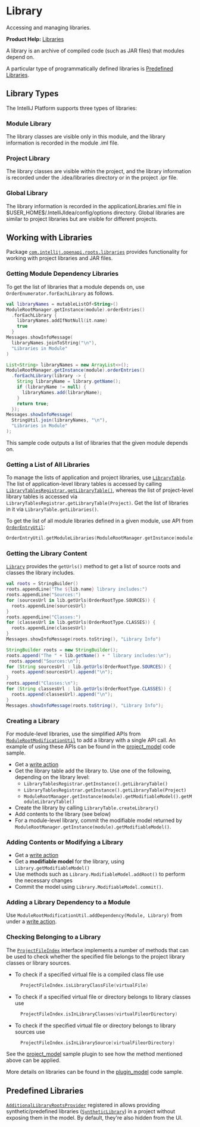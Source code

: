 <!-- Copyright 2000-2025 JetBrains s.r.o. and contributors. Use of this source code is governed by the Apache 2.0 license. -->

# Library

<link-summary>Accessing and managing libraries.</link-summary>

<tldr>

**Product Help:** [Libraries](https://www.jetbrains.com/help/idea/library.html)

</tldr>

A library is an archive of compiled code (such as JAR files) that modules depend on.

A particular type of programmatically defined libraries is [Predefined Libraries](#predefined-libraries).

## Library Types

The IntelliJ Platform supports three types of libraries:

### Module Library

The library classes are visible only in this module, and the library information is recorded in the module <path>.iml</path> file.

### Project Library

The library classes are visible within the project, and the library information is recorded under the <path>.idea/libraries</path> directory or in the project <path>.ipr</path> file.

### Global Library

The library information is recorded in the <path>applicationLibraries.xml</path> file in <path>\$USER_HOME\$/.IntelliJIdea/config/options</path> directory. Global libraries are similar to project libraries but are visible for different projects.

## Working with Libraries

<include from="project.md" element-id="useWorkspaceModelAPI"/>

Package [`com.intellij.openapi.roots.libraries`](%gh-ic%/platform/projectModel-api/src/com/intellij/openapi/roots/libraries) provides functionality for working with project libraries and JAR files.

### Getting Module Dependency Libraries

To get the list of libraries that a module depends on, use `OrderEnumerator.forEachLibrary` as follows.

<tabs group="languages">
<tab title="Kotlin" group-key="kotlin">

```kotlin
val libraryNames = mutableListOf<String>()
ModuleRootManager.getInstance(module).orderEntries()
  .forEachLibrary {
    libraryNames.addIfNotNull(it.name)
    true
  }
Messages.showInfoMessage(
  libraryNames.joinToString("\n"),
  "Libraries in Module"
)
```

</tab>
<tab title="Java" group-key="java">

```java
List<String> libraryNames = new ArrayList<>();
ModuleRootManager.getInstance(module).orderEntries()
  .forEachLibrary(library -> {
    String libraryName = library.getName();
    if (libraryName != null) {
      libraryNames.add(libraryName);
    }
    return true;
  });
Messages.showInfoMessage(
  StringUtil.join(libraryNames, "\n"),
  "Libraries in Module"
);
```

</tab>
</tabs>

This sample code outputs a list of libraries that the given module depends on.

### Getting a List of All Libraries

To manage the lists of application and project libraries, use [`LibraryTable`](%gh-ic%/platform/projectModel-api/src/com/intellij/openapi/roots/libraries/LibraryTable.java).
The list of application-level library tables is accessed by calling [`LibraryTablesRegistrar.getLibraryTable()`](%gh-ic%/platform/projectModel-api/src/com/intellij/openapi/roots/libraries/LibraryTablesRegistrar.java), whereas the list of project-level library tables is accessed via `LibraryTablesRegistrar.getLibraryTable(Project)`.
Get the list of libraries in it via `LibraryTable.getLibraries()`.

To get the list of all module libraries defined in a given module, use API from [`OrderEntryUtil`](%gh-ic%/platform/projectModel-impl/src/com/intellij/openapi/roots/impl/OrderEntryUtil.java):

```kotlin
OrderEntryUtil.getModuleLibraries(ModuleRootManager.getInstance(module))
```

### Getting the Library Content

[`Library`](%gh-ic%/platform/projectModel-api/src/com/intellij/openapi/roots/libraries/Library.java) provides the `getUrls()` method to get a list of source roots and classes the library includes.

<tabs group="languages">
<tab title="Kotlin" group-key="kotlin">

```kotlin
val roots = StringBuilder()
roots.appendLine("The ${lib.name} library includes:")
roots.appendLine("Sources:")
for (sourcesUrl in lib.getUrls(OrderRootType.SOURCES)) {
  roots.appendLine(sourcesUrl)
}
roots.appendLine("Classes:")
for (classesUrl in lib.getUrls(OrderRootType.CLASSES)) {
  roots.appendLine(classesUrl)
}
Messages.showInfoMessage(roots.toString(), "Library Info")
```

</tab>
<tab title="Java" group-key="java">

```java
StringBuilder roots = new StringBuilder();
roots.append("The " + lib.getName() + " library includes:\n");
 roots.append("Sources:\n");
for (String sourcesUrl : lib.getUrls(OrderRootType.SOURCES)) {
  roots.append(sourcesUrl).append("\n");
}
roots.append("Classes:\n");
for (String classesUrl : lib.getUrls(OrderRootType.CLASSES)) {
  roots.append(classesUrl).append("\n");
}
Messages.showInfoMessage(roots.toString(), "Library Info");
```

</tab>
</tabs>

### Creating a Library

For module-level libraries, use the simplified APIs from [`ModuleRootModificationUtil`](%gh-ic%/platform/projectModel-api/src/com/intellij/openapi/roots/ModuleRootModificationUtil.java) to add a library with a single API call.
An example of using these APIs can be found in the [project_model](%gh-sdk-samples-master%/project_model/src/main/java/org/intellij/sdk/project/model/ModificationAction.java) code sample.

<procedure title="Library Creation Steps">

* Get a [write action](threading_model.md#write-actions)
* Get the library table add the library to. Use one of the following, depending on the library level:
    * `LibraryTablesRegistrar.getInstance().getLibraryTable()`
    * `LibraryTablesRegistrar.getInstance().getLibraryTable(Project)`
    * `ModuleRootManager.getInstance(module).getModifiableModel().getModuleLibraryTable()`
* Create the library by calling `LibraryTable.createLibrary()`
* Add contents to the library (see below)
* For a module-level library, commit the modifiable model returned by `ModuleRootManager.getInstance(module).getModifiableModel()`.

</procedure>

### Adding Contents or Modifying a Library

<procedure title="Adding/Changing Library Roots">

* Get a [write action](threading_model.md#write-actions)
* Get a **modifiable model** for the library, using `Library.getModifiableModel()`
* Use methods such as `Library.ModifiableModel.addRoot()` to perform the necessary changes
* Commit the model using `Library.ModifiableModel.commit()`.

</procedure>

### Adding a Library Dependency to a Module

Use `ModuleRootModificationUtil.addDependency(Module, Library)` from under a [write action](threading_model.md#write-actions).

### Checking Belonging to a Library

The [`ProjectFileIndex`](%gh-ic%/platform/projectModel-api/src/com/intellij/openapi/roots/ProjectFileIndex.java) interface implements a number of methods that can be used to check whether the specified file belongs to the project library classes or library sources.

* To check if a specified virtual file is a compiled class file use
  ```kotlin
    ProjectFileIndex.isLibraryClassFile(virtualFile)
  ```
* To check if a specified virtual file or directory belongs to library classes use
  ```kotlin
    ProjectFileIndex.isInLibraryClasses(virtualFileorDirectory)
  ```
* To check if the specified virtual file or directory belongs to library sources use
  ```kotlin
    ProjectFileIndex.isInLibrarySource(virtualFileorDirectory)
  ```

See the [project_model](%gh-sdk-samples-master%/project_model/src/main/java/org/intellij/sdk/project/model/ProjectFileIndexSampleAction.java) sample plugin to see how the method mentioned above can be applied.

More details on libraries can be found in the [plugin_model](%gh-sdk-samples-master%/project_model/src/main/java/org/intellij/sdk/project/model/LibrariesAction.java) code sample.

## Predefined Libraries

[`AdditionalLibraryRootsProvider`](%gh-ic%/platform/projectModel-api/src/com/intellij/openapi/roots/AdditionalLibraryRootsProvider.java) registered in <include from="snippets.topic" element-id="ep"><var name="ep" value="com.intellij.additionalLibraryRootsProvider"/></include> allows
providing synthetic/predefined libraries ([`SyntheticLibrary`](%gh-ic%/platform/projectModel-api/src/com/intellij/openapi/roots/SyntheticLibrary.java)) in a project without exposing them in the model.
By default, they're also hidden from the UI.
